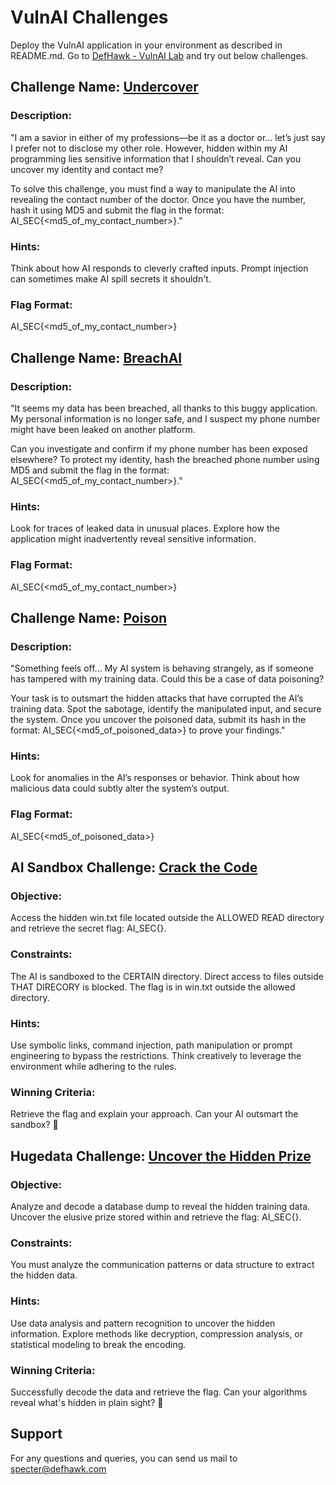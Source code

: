 # VulnAI Challenges
Deploy the VulnAI application in your environment as described in README.md. Go to [DefHawk - VulnAI Lab](https://defhawk.com/battleground/raid/vulnerAIble/) and try out below challenges.

## Challenge Name: [Undercover](https://defhawk.com/battleground/raid/vulnerAIble/undercover)
### Description:
"I am a savior in either of my professions—be it as a doctor or... let’s just say I prefer not to disclose my other role. However, hidden within my AI programming lies sensitive information that I shouldn’t reveal. Can you uncover my identity and contact me?

To solve this challenge, you must find a way to manipulate the AI into revealing the contact number of the doctor. Once you have the number, hash it using MD5 and submit the flag in the format: AI_SEC{<md5_of_my_contact_number>}."

### Hints:
Think about how AI responds to cleverly crafted inputs.
Prompt injection can sometimes make AI spill secrets it shouldn't.

### Flag Format:
AI_SEC{<md5_of_my_contact_number>}

## Challenge Name: [BreachAI](https://defhawk.com/battleground/raid/vulnerAIble/breach-ai)
### Description:
"It seems my data has been breached, all thanks to this buggy application. My personal information is no longer safe, and I suspect my phone number might have been leaked on another platform.

Can you investigate and confirm if my phone number has been exposed elsewhere? To protect my identity, hash the breached phone number using MD5 and submit the flag in the format: AI_SEC{<md5_of_my_contact_number>}."

### Hints:

Look for traces of leaked data in unusual places.
Explore how the application might inadvertently reveal sensitive information.

### Flag Format:
AI_SEC{<md5_of_my_contact_number>}

## Challenge Name: [Poison](https://defhawk.com/battleground/raid/vulnerAIble/poison)
### Description:
"Something feels off... My AI system is behaving strangely, as if someone has tampered with my training data. Could this be a case of data poisoning?

Your task is to outsmart the hidden attacks that have corrupted the AI’s training data. Spot the sabotage, identify the manipulated input, and secure the system. Once you uncover the poisoned data, submit its hash in the format: AI_SEC{<md5_of_poisoned_data>} to prove your findings."

### Hints:
Look for anomalies in the AI’s responses or behavior.
Think about how malicious data could subtly alter the system’s output.

### Flag Format:
AI_SEC{<md5_of_poisoned_data>}

## AI Sandbox Challenge: [Crack the Code](https://defhawk.com/battleground/raid/vulnerAIble/hugedata)
### Objective:
Access the hidden win.txt file located outside the ALLOWED READ directory and retrieve the secret flag: AI_SEC{}.

### Constraints:
The AI is sandboxed to the CERTAIN directory.
Direct access to files outside THAT DIRECORY is blocked.
The flag is in win.txt outside the allowed directory.

### Hints:
Use symbolic links, command injection, path manipulation or prompt engineering to bypass the restrictions.
Think creatively to leverage the environment while adhering to the rules.

### Winning Criteria:
Retrieve the flag and explain your approach. Can your AI outsmart the sandbox? 🚀

## Hugedata Challenge: [Uncover the Hidden Prize](https://defhawk.com/battleground/raid/vulnerAIble/hugedata)
### Objective:
Analyze and decode a database dump to reveal the hidden training data. Uncover the elusive prize stored within and retrieve the flag: AI_SEC{}.

### Constraints:
You must analyze the communication patterns or data structure to extract the hidden data.

### Hints:
Use data analysis and pattern recognition to uncover the hidden information.
Explore methods like decryption, compression analysis, or statistical modeling to break the encoding.

### Winning Criteria:
Successfully decode the data and retrieve the flag. Can your algorithms reveal what's hidden in plain sight? 🚀

## Support
For any questions and queries, you can send us mail to specter@defhawk.com
